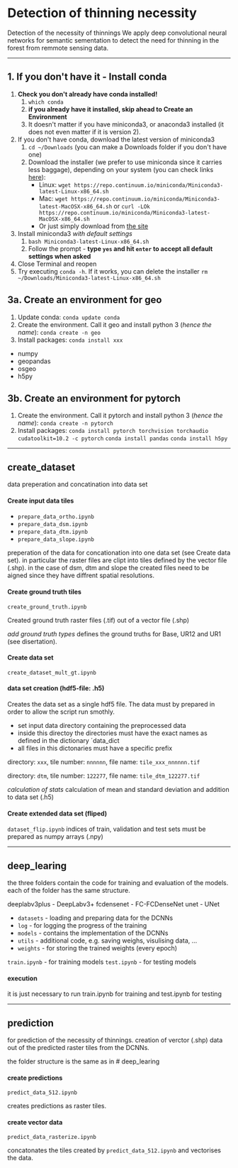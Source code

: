# Detection of thinning necessity
Detection of the necessity of thinnings
We apply deep convolutional neural networks for semantic sementation to detect the need for thinning in the forest from remmote sensing data.

***

## 1. If you don't have it - Install conda
1. **Check you don't already have conda installed!**
    1. `which conda`
    1. **if you already have it installed, skip ahead to Create an Environment**
    1. It doesn't matter if you have miniconda3, or anaconda3 installed (it does not even matter if it is version 2).
1. If you don't have conda, download the latest version of miniconda3
    1. `cd ~/Downloads` (you can make a Downloads folder if you don't have one)
    1. Download the installer (we prefer to use miniconda since it carries less baggage), depending on your system (you can check links [here](https://conda.io/miniconda.html)):
        * Linux: `wget https://repo.continuum.io/miniconda/Miniconda3-latest-Linux-x86_64.sh`
        * Mac: `wget https://repo.continuum.io/miniconda/Miniconda3-latest-MacOSX-x86_64.sh` or ```curl -LOk https://repo.continuum.io/miniconda/Miniconda3-latest-MacOSX-x86_64.sh```
        * Or just simply download from [the site](https://conda.io/miniconda.html)
1. Install miniconda3 *with default settings*
    1. `bash Miniconda3-latest-Linux-x86_64.sh`
    1. Follow the prompt - **type `yes` and hit `enter` to accept all default
    settings when asked**
1. Close Terminal and reopen
1. Try executing `conda -h`. If it works, you can delete the installer
```rm ~/Downloads/Miniconda3-latest-Linux-x86_64.sh```

## 3a. Create an environment for geo
1. Update conda: `conda update conda`
1. Create the environment. Call it geo and install python 3 (*hence the name*):
```conda create -n geo```
1. Install packages: `conda install xxx`
* numpy
* geopandas
* osgeo
* h5py

## 3b. Create an environment for pytorch
1. Create the environment. Call it pytorch and install python 3 (*hence the name*):
```conda create -n pytorch```
1. Install packages:
`conda install pytorch torchvision torchaudio cudatoolkit=10.2 -c pytorch`
`conda install pandas`
`conda install h5py`

***

## create_dataset
data preperation and concatination into data set

#### Create input data tiles
- `prepare_data_ortho.ipynb`
- `prepare_data_dsm.ipynb`
- `prepare_data_dtm.ipynb`
- `prepare_data_slope.ipynb`

preperation of the data for concationation into one data set (see Create data set).
in particular the raster files are clipt into tiles defined by the vector file (.shp).
in the case of dsm, dtm and slope the created files need to be aigned since they 
have diffrent spatial resolutions.

#### Create ground truth tiles
`create_ground_truth.ipynb`

Created ground truth raster files (.tif) out of a vector file (.shp)

*add ground truth types* defines the ground truths for Base, UR12 and UR1 (see disertation).


#### Create data set
`create_dataset_mult_gt.ipynb`

#### data set creation (hdf5-file: .h5)
Creates the data set as a single hdf5 file. The data must by prepared in order 
to allow the script run smothly.
* set input data directory containing the preprocessed data
* inside this directoy the directories must have the exact names as defined in 
the dictionary ´data_dict
* all files in this dictonaries must have a specific prefix

directory: `xxx`, tile number: `nnnnnn`, file name: `tile_xxx_nnnnnn.tif`

directory: `dtm`, tile number: `122277`, file name: `tile_dtm_122277.tif`

*calculation of stats* calculation of mean and standard deviation and addition to data set (.h5)


#### Create extended data set (fliped)
`dataset_flip.ipynb`
indices of train, validation and test sets must be prepared as numpy arrays (.npy)

***

## deep_learing
the three folders contain the code for training and evaluation of the models.
each of the folder has the same structure.

deeplabv3plus - DeepLabv3+
fcdensenet - FC-FCDenseNet
unet - UNet

- `datasets` - loading and preparing data for the DCNNs
- `log` - for logging the progress of the training
- `models` - contains the implementation of the DCNNs
- `utils` - additional code, e.g. saving weighs, visulising data, ...
- `weights` - for storing the trained weights (every epoch)

`train.ipynb` - for training models
`test.ipynb` - for testing models

#### execution
it is just necessary to run train.ipynb for training and test.ipynb for testing

***

## prediction
for prediction of the necessity of thinnings. creation of verctor (.shp) data
out of the predicted raster tiles from the DCNNs.

the folder structure is the same as in # deep_learing

#### create predictions
`predict_data_512.ipynb`

creates predictions as raster tiles.

#### create vector data
`predict_data_rasterize.ipynb`

concatonates the tiles created by `predict_data_512.ipynb` and vectorises the data. 
